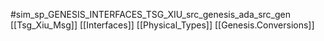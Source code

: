 #sim_sp_GENESIS_INTERFACES_TSG_XIU_src_genesis_ada_src_gen
[[Tsg_Xiu_Msg]]
[[Interfaces]]
[[Physical_Types]]
[[Genesis.Conversions]]
